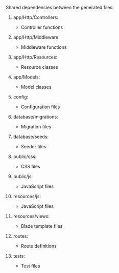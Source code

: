 Shared dependencies between the generated files:

1. app/Http/Controllers:
   - Controller functions

2. app/Http/Middleware:
   - Middleware functions

3. app/Http/Resources:
   - Resource classes

4. app/Models:
   - Model classes

5. config:
   - Configuration files

6. database/migrations:
   - Migration files

7. database/seeds:
   - Seeder files

8. public/css:
   - CSS files

9. public/js:
   - JavaScript files

10. resources/js:
    - JavaScript files

11. resources/views:
    - Blade template files

12. routes:
    - Route definitions

13. tests:
    - Test files